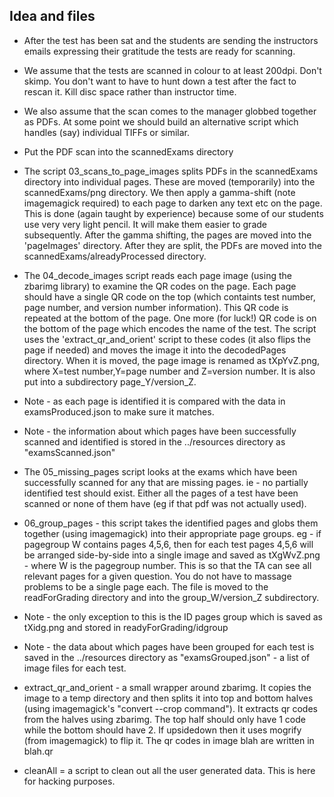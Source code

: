 ## Idea and files
* After the test has been sat and the students are sending the instructors emails expressing their gratitude the tests are ready for scanning.
* We assume that the tests are scanned in colour to at least 200dpi. Don't skimp. You don't want to have to hunt down a test after the fact to rescan it. Kill disc space rather than instructor time.
* We also assume that the scan comes to the manager globbed together as PDFs. At some point we should build an alternative script which handles (say) individual TIFFs or similar.
* Put the PDF scan into the scannedExams directory
* The script 03_scans_to_page_images splits PDFs in the scannedExams directory into individual pages. These are moved (temporarily) into the scannedExams/png directory. We then apply a gamma-shift (note imagemagick required) to each page to darken any text etc on the page. This is done (again taught by experience) because some of our students use very very light pencil. It will make them easier to grade subsequently.  After the gamma shifting, the pages are moved into the 'pageImages' directory. After they are split, the PDFs are moved into the scannedExams/alreadyProcessed directory.
* The 04_decode_images script reads each page image (using the zbarimg library) to examine the QR codes on the page. Each page should have a single QR code on the top (which containts test number, page number, and version number information). This QR code is repeated at the bottom of the page. One more (for luck!) QR code is on the bottom of the page which encodes the name of the test. The script uses the 'extract_qr_and_orient' script to these codes (it also flips the page if needed) and moves the image it into the decodedPages directory. When it is moved, the page image is renamed as tXpYvZ.png, where X=test number,Y=page number and Z=version number. It is also put into a subdirectory page_Y/version_Z.
 * Note - as each page is identified it is compared with the data in examsProduced.json to make sure it matches.
 * Note - the information about which pages have been successfully scanned and identified is stored in the ../resources directory as "examsScanned.json"

* The 05_missing_pages script looks at the exams which have been successfully scanned for any that are missing pages. ie - no partially identified test should exist. Either all the pages of a test have been scanned or none of them have (eg if that pdf was not actually used).

* 06_group_pages - this script takes the identified pages and globs them together (using imagemagick) into their appropriate page groups. eg - if pagegroup W contains pages 4,5,6, then for each test pages 4,5,6 will be arranged side-by-side into a single image and saved as tXgWvZ.png - where W is the pagegroup number. This is so that the TA can see all relevant pages for a given question. You do not have to massage problems to be a single page each. The file is moved to the readForGrading directory and into the group_W/version_Z subdirectory.
 * Note - the only exception to this is the ID pages group which is saved as tXidg.png and stored in readyForGrading/idgroup
 * Note - the data about which pages have been grouped for each test is saved in the ../resources directory as "examsGrouped.json" - a list of image files for each test.

* extract_qr_and_orient - a small wrapper around zbarimg. It copies the image to a temp directory and then splits it into top and bottom halves (using imagemagick's "convert --crop command"). It extracts qr codes from the halves using zbarimg. The top half should only have 1 code while the bottom should have 2. If upsidedown then it uses mogrify (from imagemagick) to flip it. The qr codes in image blah are written in blah.qr

* cleanAll = a script to clean out all the user generated data. This is here for hacking purposes.
